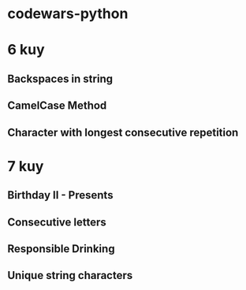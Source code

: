 # codewars-python

# 6 kuy
## Backspaces in string
## CamelCase Method
## Character with longest consecutive repetition


# 7 kuy
## Birthday II - Presents
## Consecutive letters
## Responsible Drinking
## Unique string characters

